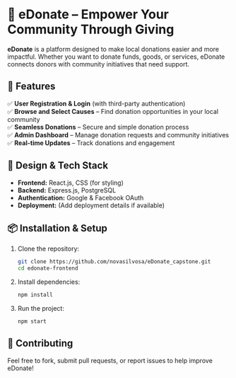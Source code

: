 # 🌿 eDonate – Empower Your Community Through Giving  

**eDonate** is a platform designed to make local donations easier and more impactful. Whether you want to donate funds, goods, or services, eDonate connects donors with community initiatives that need support.  

## 🚀 Features  

✅ **User Registration & Login** (with third-party authentication)  
✅ **Browse and Select Causes** – Find donation opportunities in your local community  
✅ **Seamless Donations** – Secure and simple donation process  
✅ **Admin Dashboard** – Manage donation requests and community initiatives  
✅ **Real-time Updates** – Track donations and engagement  

## 🎨 Design & Tech Stack  

- **Frontend:** React.js, CSS (for styling)  
- **Backend:** Express.js, PostgreSQL  
- **Authentication:** Google & Facebook OAuth  
- **Deployment:** (Add deployment details if available)  

## 📦 Installation & Setup  

1. Clone the repository:  
   ```bash
   git clone https://github.com/novasilvosa/eDonate_capstone.git
   cd edonate-frontend
   ```
2. Install dependencies:  
   ```bash
   npm install
   ```
3. Run the project:  
   ```bash
   npm start
   ```

## 🤝 Contributing  

Feel free to fork, submit pull requests, or report issues to help improve eDonate!  

